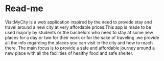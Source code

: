 # Read-me
VisitMyCity is a web application inspired by the need to provide stay and travel around a new city at very affordable prices.This app is made to be used majorly by students or the bachelors who need to stay at some new places for a day or two for their work or for the sake of traveling .we provide all the info regarding the places you can visit in the city and how to reach there. The main focus is to provide a safe and affordable journey around a new place with all the facilities of healthy food and safe shelter.
